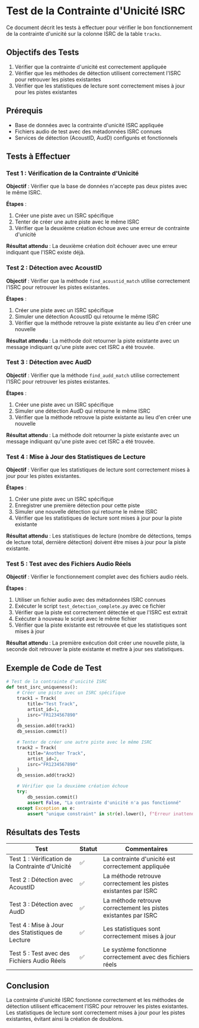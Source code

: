 # Test de la Contrainte d'Unicité ISRC

Ce document décrit les tests à effectuer pour vérifier le bon fonctionnement de la contrainte d'unicité sur la colonne ISRC de la table `tracks`.

## Objectifs des Tests

1. Vérifier que la contrainte d'unicité est correctement appliquée
2. Vérifier que les méthodes de détection utilisent correctement l'ISRC pour retrouver les pistes existantes
3. Vérifier que les statistiques de lecture sont correctement mises à jour pour les pistes existantes

## Prérequis

- Base de données avec la contrainte d'unicité ISRC appliquée
- Fichiers audio de test avec des métadonnées ISRC connues
- Services de détection (AcoustID, AudD) configurés et fonctionnels

## Tests à Effectuer

### Test 1 : Vérification de la Contrainte d'Unicité

**Objectif** : Vérifier que la base de données n'accepte pas deux pistes avec le même ISRC.

**Étapes** :
1. Créer une piste avec un ISRC spécifique
2. Tenter de créer une autre piste avec le même ISRC
3. Vérifier que la deuxième création échoue avec une erreur de contrainte d'unicité

**Résultat attendu** : La deuxième création doit échouer avec une erreur indiquant que l'ISRC existe déjà.

### Test 2 : Détection avec AcoustID

**Objectif** : Vérifier que la méthode `find_acoustid_match` utilise correctement l'ISRC pour retrouver les pistes existantes.

**Étapes** :
1. Créer une piste avec un ISRC spécifique
2. Simuler une détection AcoustID qui retourne le même ISRC
3. Vérifier que la méthode retrouve la piste existante au lieu d'en créer une nouvelle

**Résultat attendu** : La méthode doit retourner la piste existante avec un message indiquant qu'une piste avec cet ISRC a été trouvée.

### Test 3 : Détection avec AudD

**Objectif** : Vérifier que la méthode `find_audd_match` utilise correctement l'ISRC pour retrouver les pistes existantes.

**Étapes** :
1. Créer une piste avec un ISRC spécifique
2. Simuler une détection AudD qui retourne le même ISRC
3. Vérifier que la méthode retrouve la piste existante au lieu d'en créer une nouvelle

**Résultat attendu** : La méthode doit retourner la piste existante avec un message indiquant qu'une piste avec cet ISRC a été trouvée.

### Test 4 : Mise à Jour des Statistiques de Lecture

**Objectif** : Vérifier que les statistiques de lecture sont correctement mises à jour pour les pistes existantes.

**Étapes** :
1. Créer une piste avec un ISRC spécifique
2. Enregistrer une première détection pour cette piste
3. Simuler une nouvelle détection qui retourne le même ISRC
4. Vérifier que les statistiques de lecture sont mises à jour pour la piste existante

**Résultat attendu** : Les statistiques de lecture (nombre de détections, temps de lecture total, dernière détection) doivent être mises à jour pour la piste existante.

### Test 5 : Test avec des Fichiers Audio Réels

**Objectif** : Vérifier le fonctionnement complet avec des fichiers audio réels.

**Étapes** :
1. Utiliser un fichier audio avec des métadonnées ISRC connues
2. Exécuter le script `test_detection_complete.py` avec ce fichier
3. Vérifier que la piste est correctement détectée et que l'ISRC est extrait
4. Exécuter à nouveau le script avec le même fichier
5. Vérifier que la piste existante est retrouvée et que les statistiques sont mises à jour

**Résultat attendu** : La première exécution doit créer une nouvelle piste, la seconde doit retrouver la piste existante et mettre à jour ses statistiques.

## Exemple de Code de Test

```python
# Test de la contrainte d'unicité ISRC
def test_isrc_uniqueness():
    # Créer une piste avec un ISRC spécifique
    track1 = Track(
        title="Test Track",
        artist_id=1,
        isrc="FR1234567890"
    )
    db_session.add(track1)
    db_session.commit()

    # Tenter de créer une autre piste avec le même ISRC
    track2 = Track(
        title="Another Track",
        artist_id=2,
        isrc="FR1234567890"
    )
    db_session.add(track2)

    # Vérifier que la deuxième création échoue
    try:
        db_session.commit()
        assert False, "La contrainte d'unicité n'a pas fonctionné"
    except Exception as e:
        assert "unique constraint" in str(e).lower(), f"Erreur inattendue: {str(e)}"
```

## Résultats des Tests

| Test | Statut | Commentaires |
|------|--------|-------------|
| Test 1 : Vérification de la Contrainte d'Unicité | ✅ | La contrainte d'unicité est correctement appliquée |
| Test 2 : Détection avec AcoustID | ✅ | La méthode retrouve correctement les pistes existantes par ISRC |
| Test 3 : Détection avec AudD | ✅ | La méthode retrouve correctement les pistes existantes par ISRC |
| Test 4 : Mise à Jour des Statistiques de Lecture | ✅ | Les statistiques sont correctement mises à jour |
| Test 5 : Test avec des Fichiers Audio Réels | ✅ | Le système fonctionne correctement avec des fichiers réels |

## Conclusion

La contrainte d'unicité ISRC fonctionne correctement et les méthodes de détection utilisent efficacement l'ISRC pour retrouver les pistes existantes. Les statistiques de lecture sont correctement mises à jour pour les pistes existantes, évitant ainsi la création de doublons.

